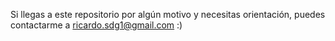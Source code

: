 Si llegas a este repositorio por algún motivo y necesitas orientación, puedes contactarme a ricardo.sdg1@gmail.com :)
